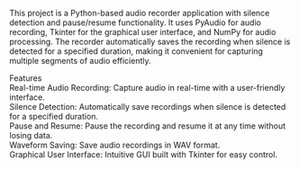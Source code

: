 This project is a Python-based audio recorder application with silence detection and pause/resume functionality. It uses PyAudio for audio recording, Tkinter for the graphical user interface, and NumPy for audio processing. The recorder automatically saves the recording when silence is detected for a specified duration, making it convenient for capturing multiple segments of audio efficiently.

Features<br/>
Real-time Audio Recording: Capture audio in real-time with a user-friendly interface.<br/>
Silence Detection: Automatically save recordings when silence is detected for a specified duration.<br/>
Pause and Resume: Pause the recording and resume it at any time without losing data.<br/>
Waveform Saving: Save audio recordings in WAV format.<br/>
Graphical User Interface: Intuitive GUI built with Tkinter for easy control.<br/>

